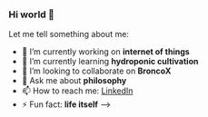 ### Hi world 👋

Let me tell something about me:

- 🔭 I’m currently working on **internet of things**
- 🌱 I’m currently learning **hydroponic cultivation**
- 👯 I’m looking to collaborate on **BroncoX**
- 💬 Ask me about **philosophy**
- 📫 How to reach me: [LinkedIn](https://www.linkedin.com/in/arnau-puche-vila-5a163719a/)
- ⚡ Fun fact: **life itself**
-->
